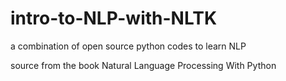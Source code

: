 # intro-to-NLP-with-NLTK
a combination of open source python codes to learn NLP

source from the book Natural Language Processing With Python

